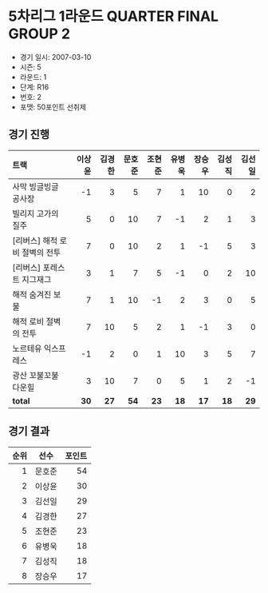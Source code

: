 # 5차리그 1라운드 QUARTER FINAL GROUP 2

- 경기 일시: 2007-03-10
- 시즌: 5
- 라운드: 1
- 단계: R16
- 번호: 2
- 포맷: 50포인트 선취제





## 경기 진행

| 트랙 | 이상윤 | 김경한 | 문호준 | 조현준 | 유병욱 | 장승우 | 김성직 | 김선일 |
|:---|---:|---:|---:|---:|---:|---:|---:|---:|
| 사막 빙글빙글 공사장 | -1 | 3 | 5 | 7 | 1 | 10 | 0 | 2 |
| 빌리지 고가의 질주 | 5 | 0 | 10 | 7 | -1 | 2 | 1 | 3 |
| [리버스] 해적 로비 절벽의 전투 | 7 | 0 | 10 | 2 | 1 | -1 | 5 | 3 |
| [리버스] 포레스트 지그재그 | 3 | 1 | 7 | 5 | -1 | 0 | 2 | 10 |
| 해적 숨겨진 보물 | 7 | 1 | 10 | -1 | 2 | 3 | 0 | 5 |
| 해적 로비 절벽의 전투 | 7 | 10 | 5 | 2 | 1 | -1 | 3 | 0 |
| 노르테유 익스프레스 | -1 | 2 | 0 | 1 | 10 | 3 | 5 | 7 |
| 광산 꼬불꼬불 다운힐 | 3 | 10 | 7 | 0 | 5 | 1 | 2 | -1 |
| __total__ | __30__ | __27__ | __54__ | __23__ | __18__ | __17__ | __18__ | __29__ |




## 경기 결과

| 순위 | 선수 | 포인트 |
|---:|:---:|---:|
| 1 | 문호준 | 54 |
| 2 | 이상윤 | 30 |
| 3 | 김선일 | 29 |
| 4 | 김경한 | 27 |
| 5 | 조현준 | 23 |
| 6 | 유병욱 | 18 |
| 7 | 김성직 | 18 |
| 8 | 장승우 | 17 |

